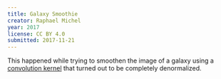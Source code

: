 ```yaml
---
title: Galaxy Smoothie
creator: Raphael Michel
year: 2017
license: CC BY 4.0
submitted: 2017-11-21
---
```


This happened while trying to smoothen the image of a galaxy using a [convolution kernel](https://en.wikipedia.org/wiki/Kernel_&#40;image_processing&#41;) that turned out to be completely denormalized.
